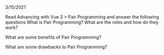 3/15/2021

Read Advancing with Vue 3 > Pair Programming and answer the following questions
What is Pair Programming? What are the roles and how do they work?

What are some benefits of Pair Programming?

What are some drawbacks to Pair Programming?